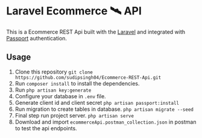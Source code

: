 # Laravel Ecommerce 🛰 API

This is a Ecommerce REST Api built with the [Laravel](https://laravel.com/) and integrated with [Passport](https://laravel.com/docs/5.8/passport) authentication.

## Usage

1. Clone this repository
`git clone https://github.com/sudipsingh04/Ecommerce-REST-Api.git`
2. Run `composer install` to install the dependencies.
3. Run `php artisan key:generate`
4. Configure your database in `.env` file.
5. Generate client id and client secret 
`php artisan passport:install`
6. Run migration to create tables in database.
`php artisan migrate --seed`
7. Final step run project server.
`php artisan serve`
8. Download and import `ecommerceApi.postman_collection.json` in postman to test the api endpoints.
